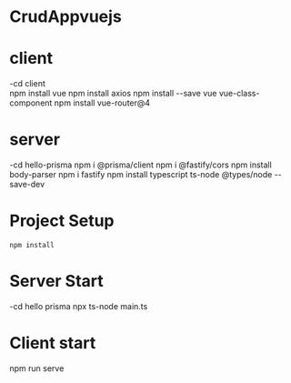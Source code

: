 # CrudAppvuejs

# client

-cd client  
npm install vue
npm install axios
npm install --save vue vue-class-component
npm install vue-router@4

# server 
-cd hello-prisma 
npm i @prisma/client
npm i @fastify/cors
npm install body-parser
npm i fastify
npm install typescript ts-node @types/node --save-dev

# Project Setup 
```
npm install
```
# Server Start 

-cd hello prisma 
npx ts-node main.ts 

# Client start 
npm run serve
